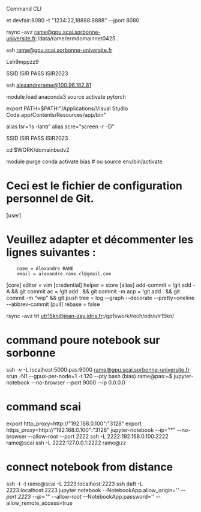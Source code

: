 Command CLI

et devfair:8080 -t "1234:22,18888:8888" --jport 8080


rsync -avz rame@gpu.scai.sorbonne-universite.fr:/data/rame/ermdomainnet0425 .

ssh rame@gpu.scai.sorbonne-universite.fr

Leh9mppzz9

SSID        ISIR
PASS       ISIR2023

ssh alexandrerame@100.96.182.81

module load anaconda3
 source activate pytorch



export PATH=$PATH:"/Applications/Visual Studio Code.app/Contents/Resources/app/bin"


alias lsr='ls -lahtr'
alias scre="screen -r -D"

SSID        ISIR
PASS       ISIR2023


cd $WORK/domainbedv2

module purge
conda activate bias  # ou source env/bin/activate


# Ceci est le fichier de configuration personnel de Git.
[user]
# Veuillez adapter et décommenter les lignes suivantes :
        name = Alexandre RAME
        email = alexandre.rame.cl@gmail.com
[core]
        editor = vim
[credential]
        helper = store
[alias]
        add-commit = !git add -A && git commit
        ac = !git add . && git commit -m
        acp = !git add . && git commit -m "wip" && git push
        tree = log --graph --decorate --pretty=oneline --abbrev-commit
[pull]
        rebase = false


rsync -avz trl utr15kn@jean-zay.idris.fr:/gpfswork/rech/edr/utr15kn/

# command poure notebook sur sorbonne

ssh -v -L localhost:5000:pas:9000 rame@gpu.scai.sorbonne-universite.fr
srun -N1 --gpus-per-node=1 -t 120 --pty bash
(bias) rame@pas:~$ jupyter-notebook --no-browser --port 9000 --ip 0.0.0.0


# command scai

export http_proxy=http://"192.168.0.100":"3128"
export https_proxy=http://"192.168.0.100":"3128"
jupyter-notebook --ip="*" --no-browser --allow-root --port 2222
ssh -L 2222:192.168.0.100:2222 rame@scai
ssh -L 2222:127.0.0.1:2222 rame@zz

# connect notebook from distance

ssh -t -t rame@scai -L 2223:localhost:2223 ssh daft -L 2223:localhost:2223
jupyter notebook  --NotebookApp.allow_origin='*' --port 2223 --ip="*"  --allow-root  --NotebookApp.password=''  --allow_remote_access=true
